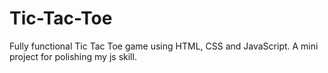 # Tic-Tac-Toe
 Fully functional Tic Tac Toe game using HTML, CSS and JavaScript. A mini project for polishing my js skill.
